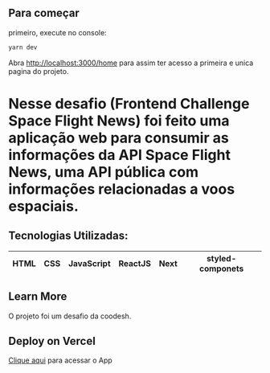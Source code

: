 ## Para começar

primeiro, execute no console:

```bash
yarn dev
```

Abra [http://localhost:3000/home](http://localhost:3000/home) para assim ter acesso a primeira e unica pagina do projeto.

# Nesse desafio (Frontend Challenge Space Flight News) foi feito uma aplicação web para consumir as informações da API Space Flight News, uma API pública com informações relacionadas a voos espaciais.
## Tecnologias Utilizadas:
|HTML|CSS|JavaScript|ReactJS|Next|styled-componets|
|-|-|-|-|-|-|

## Learn More
O projeto foi um desafio da coodesh.


## Deploy on Vercel

[Clique aqui](https://space-flight-news-challenge-by-coodesh.vercel.app/home) para acessar o App
